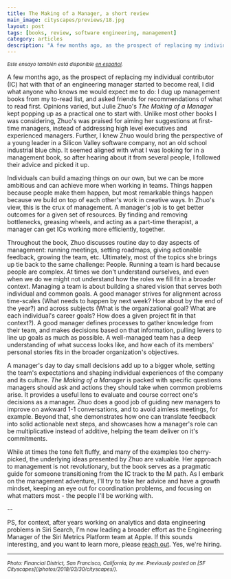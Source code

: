 ```yaml
---
title: The Making of a Manager, a short review
main_image: cityscapes/previews/18.jpg
layout: post
tags: [books, review, software engineering, management]
category: articles
description: "A few months ago, as the prospect of replacing my individual contributor (IC) hat with that of an engineering manager started to become real, I did what anyone who knows me would expect me to do: I dug up management books from my to-read list, and asked friends for recommendations of what to read first. Opinions varied, but Julie Zhuo's _The Making of a Manager_ kept popping up as a practical one to start with."
---
```


<small><em>Este ensayo también está disponible [en español](/articles/2020/08/24/making-a-manager-es/).</em></small>

A few months ago, as the prospect of replacing my individual contributor (IC) hat with that of an engineering manager started to become real, I did what anyone who knows me would expect me to do: I dug up management books from my to-read list, and asked friends for recommendations of what to read first. Opinions varied, but Julie Zhuo's _The Making of a Manager_ kept popping up as a practical one to start with. Unlike most other books I was considering, Zhuo's was praised for aiming her suggestions at first-time managers, instead of addressing high level executives and experienced managers. Further, I knew Zhuo would bring the perspective of a young leader in a Silicon Valley software company, not an old school industrial blue chip. It seemed aligned with what I was looking for in a management book, so after hearing about it from several people, I followed their advice and picked it up.

Individuals can build amazing things on our own, but we can be more ambitious and can achieve more when working in teams. Things happen because people make them happen, but most remarkable things happen because we build on top of each other's work in creative ways. In Zhuo's view, this is the crux of management. A manager's job is to get better outcomes for a given set of resources. By finding and removing bottlenecks, greasing wheels, and acting as a part-time therapist, a manager can get ICs working more efficiently, together.

Throughout the book, Zhuo discusses routine day to day aspects of management: running meetings, setting roadmaps, giving actionable feedback, growing the team, etc. Ultimately, most of the topics she brings up tie back to the same challenge: People. Running a team is hard because people are complex. At times we don't understand ourselves, and even when we do we might not understand how the roles we fill fit in a broader context. Managing a team is about building a shared vision that serves both individual and common goals. A good manager strives for alignment across time-scales (What needs to happen by next week? How about by the end of the year?) and across subjects (What is the organizational goal? What are each individual's career goals? How does a given project fit in that context?). A good manager defines processes to gather knowledge from their team, and makes decisions based on that information, pulling levers to line up goals as much as possible. A well-managed team has a deep understanding of what success looks like, and how each of its members' personal stories fits in the broader organization's objectives.

A manager's day to day small decisions add up to a bigger whole, setting the team's expectations and shaping individual experiences of the company and its culture. _The Making of a Manager_ is packed with specific questions managers should ask and actions they should take when common problems arise. It provides a useful lens to evaluate and course correct one's decisions as a manager. Zhuo does a good job of guiding new managers to improve on awkward 1-1 conversations, and to avoid aimless meetings, for example. Beyond that, she demonstrates how one can translate feedback into solid actionable next steps, and showcases how a manager's role can be multiplicative instead of additive, helping the team deliver on it's commitments.

While at times the tone felt fluffy, and many of the examples too cherry-picked, the underlying ideas presented by Zhuo are valuable. Her approach to management is not revolutionary, but the book serves as a pragmatic guide for someone transitioning from the IC track to the M path. As I embark on the management adventure, I'll try to take her advice and have a growth mindset, keeping an eye out for coordination problems, and focusing on what matters most - the people I'll be working with.

--

PS, for context, after years working on analytics and data engineering problems in Siri Search, I’m now leading a broader effort as the Engineering Manager of the Siri Metrics Platform team at Apple. If this sounds interesting, and you want to learn more, please [reach out](/contact). Yes, we're hiring.

<hr>
<small><em>Photo: Financial District, San Francisco, California, by me. Previously posted on [SF Cityscapes](/photos/2018/03/30/cityscapes/).</em></small>
